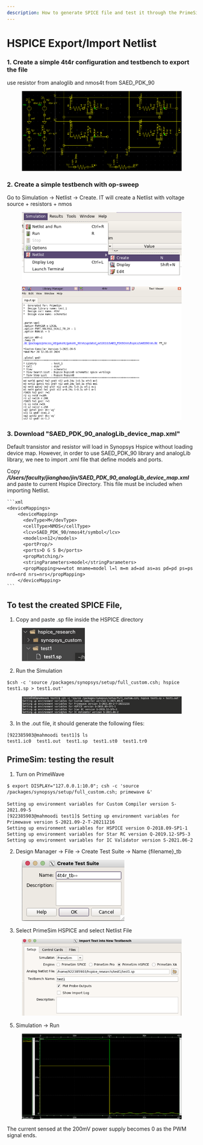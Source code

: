 ```yaml
---
description: How to generate SPICE file and test it through the PrimeSim
---
```


# HSPICE Export/Import Netlist

### 1. Create a simple 4t4r configuration and testbench to export the file&#x20;

use resistor from analoglib and nmos4t from SAED\_PDK\_90

<figure><img src="../.gitbook/assets/image (1) (1) (1) (1) (1) (1).png" alt=""><figcaption></figcaption></figure>

### 2. Create a simple testbench with op-sweep

Go to Simulation -> Netlist -> Create. IT will create a Netlist with voltage source + resistors + nmos

<figure><img src="../.gitbook/assets/image (2) (1) (1).png" alt=""><figcaption></figcaption></figure>

<figure><img src="../.gitbook/assets/image (3) (1) (1).png" alt=""><figcaption></figcaption></figure>



### 3. Download "SAED\_PDK\_90\_analogLib\_device\_map.xml"

Default transistor and resistor will load in Synopsys Hspice without loading device map. However, in order to use SAED\_PDK\_90 library and analogLib library, we nee to import .xml file that define models and ports.&#x20;



Copy _**/Users/faculty/jianghao/jin/SAED\_PDK\_90\_analogLib\_device\_map.xml**_ and paste to current Hspice Directory. This file must be included when importing Netlist.&#x20;

````
```xml
<deviceMappings>
    <deviceMapping>
      <devType>M</devType>
      <cellType>NMOS</cellType>
      <lcv>SAED_PDK_90/nmos4t/symbol</lcv>
      <models>n12</models>
      <portProp/>
      <ports>D G S B</ports>
      <propMatching/>
      <stringParameters>model</stringParameters>
      <propMapping>w=wtot mname=model l=l m=m ad=ad as=as pd=pd ps=ps nrd=nrd nrs=nrs</propMapping>
    </deviceMapping>
```
````

## To test the created SPICE File,

1. Copy and paste .sp file inside the HSPICE directory&#x20;

<figure><img src="../.gitbook/assets/Screenshot 2024-04-23 at 1.36.28 PM.png" alt=""><figcaption></figcaption></figure>

2. Run the Simulation&#x20;

```
$csh -c 'source /packages/synopsys/setup/full_custom.csh; hspice test1.sp > test1.out'
```

<figure><img src="../.gitbook/assets/image (1) (1) (1).png" alt=""><figcaption></figcaption></figure>

3. In the .out file, it should generate the following files:

```
[922385903@mahmoodi test1]$ ls 
test1.ic0  test1.out  test1.sp  test1.st0  test1.tr0
```

## PrimeSim: testing the result

1. Turn on PrimeWave&#x20;

```
$ export DISPLAY="127.0.0.1:10.0"; csh -c 'source /packages/synopsys/setup/full_custom.csh; primewave &'

Setting up environment variables for Custom Compiler version S-2021.09-5
[922385903@mahmoodi test1]$ Setting up environment variables for Primewave version S-2021.09-2-T-20211216
Setting up environment variables for HSPICE version O-2018.09-SP1-1
Setting up environment variables for Star RC version Q-2019.12-SP5-3
Setting up environment variables for IC Validator version S-2021.06-2
```

2. Design Manager -> File -> Create Test Suite -> Name {filename}\_tb

<figure><img src="../.gitbook/assets/image (2) (1).png" alt=""><figcaption></figcaption></figure>

3. Select PrimeSim HSPICE and select Netlist File&#x20;

<figure><img src="../.gitbook/assets/image (3) (1).png" alt=""><figcaption></figcaption></figure>

5. Simulation -> Run&#x20;

<figure><img src="../.gitbook/assets/image (4) (1).png" alt=""><figcaption></figcaption></figure>

&#x20;The current sensed at the 200mV power supply becomes 0 as the PWM signal ends.&#x20;

